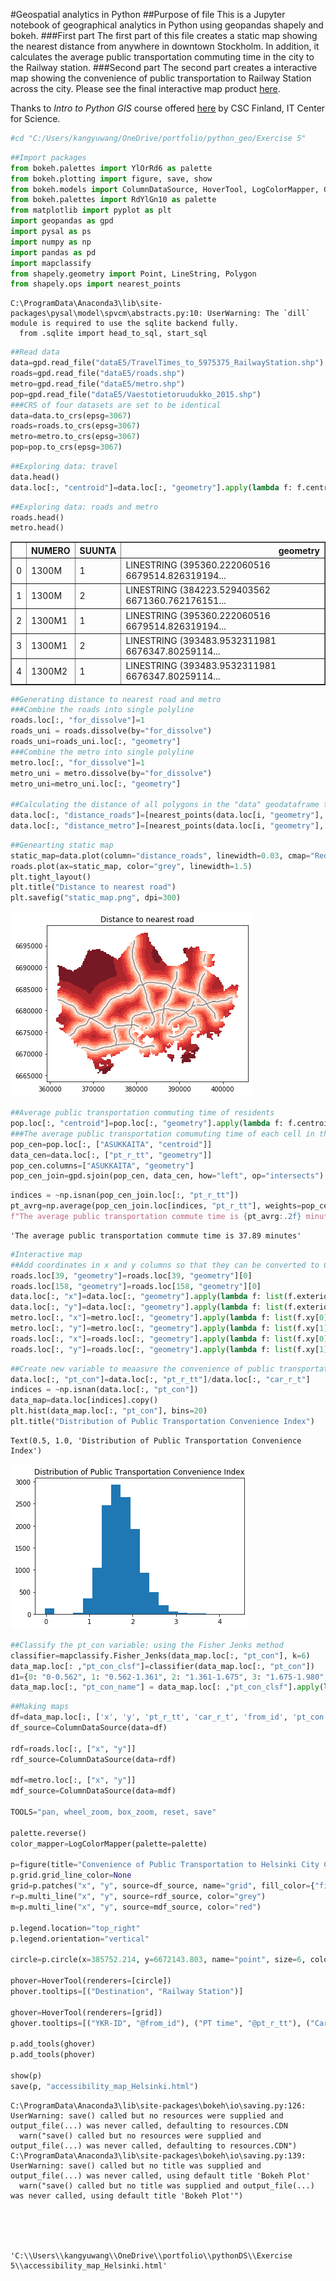 #Geospatial analytics in Python
##Purpose of file
This is a Jupyter notebook of geographical analytics in Python using geopandas shapely and bokeh. 
###First part
The first part of this file creates a static map showing the nearest distance from anywhere in downtown Stockholm. In addition, it calculates the average public transportation commuting time in the city to the Railway station.
###Second part
The second part creates a interactive map showing the convenience of public transportation to Railway Station across the city. Please see the final interactive map product [here](https://zibowangkangyu.github.io/pythonDS/accessibility_map_Helsinki). 

Thanks to *Intro to Python GIS* course offered [here](https://automating-gis-processes.github.io/CSC18/index.html) by CSC Finland, IT Center for Science. 



```python
#cd "C:/Users/kangyuwang/OneDrive/portfolio/python_geo/Exercise 5"
```


```python
##Import packages
from bokeh.palettes import YlOrRd6 as palette
from bokeh.plotting import figure, save, show
from bokeh.models import ColumnDataSource, HoverTool, LogColorMapper, GeoJSONDataSource
from bokeh.palettes import RdYlGn10 as palette
from matplotlib import pyplot as plt
import geopandas as gpd
import pysal as ps
import numpy as np
import pandas as pd
import mapclassify
from shapely.geometry import Point, LineString, Polygon
from shapely.ops import nearest_points
```

    C:\ProgramData\Anaconda3\lib\site-packages\pysal\model\spvcm\abstracts.py:10: UserWarning: The `dill` module is required to use the sqlite backend fully.
      from .sqlite import head_to_sql, start_sql
    


```python
##Read data
data=gpd.read_file("dataE5/TravelTimes_to_5975375_RailwayStation.shp")
roads=gpd.read_file("dataE5/roads.shp")
metro=gpd.read_file("dataE5/metro.shp")
pop=gpd.read_file("dataE5/Vaestotietoruudukko_2015.shp")
###CRS of four datasets are set to be identical
data=data.to_crs(epsg=3067)
roads=roads.to_crs(epsg=3067)
metro=metro.to_crs(epsg=3067)
pop=pop.to_crs(epsg=3067)
```


```python
##Exploring data: travel 
data.head()
data.loc[:, "centroid"]=data.loc[:, "geometry"].apply(lambda f: f.centroid)
```


```python
##Exploring data: roads and metro
roads.head()
metro.head()
```




<div>
<style scoped>
    .dataframe tbody tr th:only-of-type {
        vertical-align: middle;
    }

    .dataframe tbody tr th {
        vertical-align: top;
    }

    .dataframe thead th {
        text-align: right;
    }
</style>
<table border="1" class="dataframe">
  <thead>
    <tr style="text-align: right;">
      <th></th>
      <th>NUMERO</th>
      <th>SUUNTA</th>
      <th>geometry</th>
    </tr>
  </thead>
  <tbody>
    <tr>
      <td>0</td>
      <td>1300M</td>
      <td>1</td>
      <td>LINESTRING (395360.222060516 6679514.826319194...</td>
    </tr>
    <tr>
      <td>1</td>
      <td>1300M</td>
      <td>2</td>
      <td>LINESTRING (384223.529403562 6671360.762176151...</td>
    </tr>
    <tr>
      <td>2</td>
      <td>1300M1</td>
      <td>1</td>
      <td>LINESTRING (395360.222060516 6679514.826319194...</td>
    </tr>
    <tr>
      <td>3</td>
      <td>1300M1</td>
      <td>2</td>
      <td>LINESTRING (393483.9532311981 6676347.80259114...</td>
    </tr>
    <tr>
      <td>4</td>
      <td>1300M2</td>
      <td>1</td>
      <td>LINESTRING (393483.9532311981 6676347.80259114...</td>
    </tr>
  </tbody>
</table>
</div>




```python
##Generating distance to nearest road and metro
###Combine the roads into single polyline
roads.loc[:, "for_dissolve"]=1
roads_uni = roads.dissolve(by="for_dissolve")
roads_uni=roads_uni.loc[:, "geometry"]
###Combine the metro into single polyline
metro.loc[:, "for_dissolve"]=1
metro_uni = metro.dissolve(by="for_dissolve")
metro_uni=metro_uni.loc[:, "geometry"]

##Calculating the distance of all polygons in the "data" geodataframe to the neaest road and metro
data.loc[:, "distance_roads"]=[nearest_points(data.loc[i, "geometry"], roads_uni.iloc[0])[0].distance(nearest_points(data.loc[i, "geometry"], roads_uni.iloc[0])[1]) for i in range(len(data.index))]
data.loc[:, "distance_metro"]=[nearest_points(data.loc[i, "geometry"], metro_uni.iloc[0])[0].distance(nearest_points(data.loc[i, "geometry"], metro_uni.iloc[0])[1]) for i in range(len(data.index))]
```


```python
##Genearting static map
static_map=data.plot(column="distance_roads", linewidth=0.03, cmap="Reds", scheme="quantiles", k=9, alpha=0.9)
roads.plot(ax=static_map, color="grey", linewidth=1.5)
plt.tight_layout()
plt.title("Distance to nearest road")
plt.savefig("static_map.png", dpi=300)
```


![png](output_7_0.png)



```python
##Average public transportation commuting time of residents
pop.loc[:, "centroid"]=pop.loc[:, "geometry"].apply(lambda f: f.centroid)
###The average public transportation comumuting time of each cell in the pop geodataframe is identified as the transportation comumuting time of its centroid 
pop_cen=pop.loc[:, ["ASUKKAITA", "centroid"]]
data_cen=data.loc[:, ["pt_r_tt", "geometry"]]
pop_cen.columns=["ASUKKAITA", "geometry"]
pop_cen_join=gpd.sjoin(pop_cen, data_cen, how="left", op="intersects")
```


```python
indices = ~np.isnan(pop_cen_join.loc[:, "pt_r_tt"])
pt_avrg=np.average(pop_cen_join.loc[indices, "pt_r_tt"], weights=pop_cen_join.loc[indices, "ASUKKAITA"])
f"The average public transportation commute time is {pt_avrg:.2f} minutes"
```




    'The average public transportation commute time is 37.89 minutes'




```python
#Interactive map
##Add coordinates in x and y columns so that they can be converted to ColumnDataSource
roads.loc[39, "geometry"]=roads.loc[39, "geometry"][0]
roads.loc[158, "geometry"]=roads.loc[158, "geometry"][0]
data.loc[:, "x"]=data.loc[:, "geometry"].apply(lambda f: list(f.exterior.xy[0]))
data.loc[:, "y"]=data.loc[:, "geometry"].apply(lambda f: list(f.exterior.xy[1]))
metro.loc[:, "x"]=metro.loc[:, "geometry"].apply(lambda f: list(f.xy[0]))
metro.loc[:, "y"]=metro.loc[:, "geometry"].apply(lambda f: list(f.xy[1]))
roads.loc[:, "x"]=roads.loc[:, "geometry"].apply(lambda f: list(f.xy[0]))
roads.loc[:, "y"]=roads.loc[:, "geometry"].apply(lambda f: list(f.xy[1]))
```


```python
##Create new variable to meaasure the convenience of public transportation
data.loc[:, "pt_con"]=data.loc[:, "pt_r_tt"]/data.loc[:, "car_r_t"]
indices = ~np.isnan(data.loc[:, "pt_con"])
data_map=data.loc[indices].copy()
plt.hist(data_map.loc[:, "pt_con"], bins=20)
plt.title("Distribution of Public Transportation Convenience Index")
```




    Text(0.5, 1.0, 'Distribution of Public Transportation Convenience Index')




![png](output_11_1.png)



```python
##Classify the pt_con variable: using the Fisher Jenks method
classifier=mapclassify.Fisher_Jenks(data_map.loc[:, "pt_con"], k=6)
data_map.loc[: ,"pt_con_clsf"]=classifier(data_map.loc[:, "pt_con"])
d1={0: "0-0.562", 1: "0.562-1.361", 2: "1.361-1.675", 3: "1.675-1.980", 4: "1.980-2.375", 5: "2.375-4.357"}
data_map.loc[:, "pt_con_name"] = data_map.loc[: ,"pt_con_clsf"].apply(lambda x: d1.get(x))
```


```python
##Making maps
df=data_map.loc[:, ['x', 'y', 'pt_r_tt', 'car_r_t', 'from_id', 'pt_con', 'pt_con_name']]
df_source=ColumnDataSource(data=df)

rdf=roads.loc[:, ["x", "y"]]
rdf_source=ColumnDataSource(data=rdf)

mdf=metro.loc[:, ["x", "y"]]
mdf_source=ColumnDataSource(data=mdf)

TOOLS="pan, wheel_zoom, box_zoom, reset, save"

palette.reverse()
color_mapper=LogColorMapper(palette=palette)

p=figure(title="Convenience of Public Transportation to Helsinki City Center", tools=TOOLS, plot_width=650, plot_height=500, active_scroll="wheel_zoom")
p.grid.grid_line_color=None
grid=p.patches("x", "y", source=df_source, name="grid", fill_color={"field":"pt_con", "transform":color_mapper}, fill_alpha=1.0, line_color="black", line_width=0.03, legend="pt_con_name")
r=p.multi_line("x", "y", source=rdf_source, color="grey")
m=p.multi_line("x", "y", source=mdf_source, color="red")

p.legend.location="top_right"
p.legend.orientation="vertical"

circle=p.circle(x=385752.214, y=6672143.803, name="point", size=6, color="yellow")

phover=HoverTool(renderers=[circle])
phover.tooltips=[("Destination", "Railway Station")]

ghover=HoverTool(renderers=[grid])
ghover.tooltips=[("YKR-ID", "@from_id"), ("PT time", "@pt_r_tt"), ("Car time", "@car_r_t"), ("Convenience index", "@pt_con")]

p.add_tools(ghover)
p.add_tools(phover)

show(p)
save(p, "accessibility_map_Helsinki.html")
```

    C:\ProgramData\Anaconda3\lib\site-packages\bokeh\io\saving.py:126: UserWarning: save() called but no resources were supplied and output_file(...) was never called, defaulting to resources.CDN
      warn("save() called but no resources were supplied and output_file(...) was never called, defaulting to resources.CDN")
    C:\ProgramData\Anaconda3\lib\site-packages\bokeh\io\saving.py:139: UserWarning: save() called but no title was supplied and output_file(...) was never called, using default title 'Bokeh Plot'
      warn("save() called but no title was supplied and output_file(...) was never called, using default title 'Bokeh Plot'")
    




    'C:\\Users\\kangyuwang\\OneDrive\\portfolio\\pythonDS\\Exercise 5\\accessibility_map_Helsinki.html'


